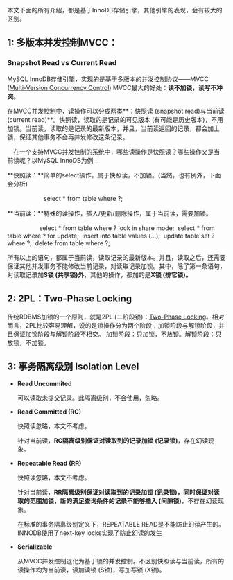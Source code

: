本文下面的所有介绍，都是基于InnoDB存储引擎，其他引擎的表现，会有较大的区别。 

## 1: 多版本并发控制MVCC：

### Snapshot Read vs Current Read

MySQL InnoDB存储引擎，实现的是基于多版本的并发控制协议——MVCC ([Multi-Version Concurrency Control](http://en.wikipedia.org/wiki/Multiversion_concurrency_control))  MVCC最大的好处：**读不加锁，读写不冲突**。 

在MVCC并发控制中，读操作可以分成两类**：快照读 (snapshot read)与当前读 (current read)**。快照读，读取的是记录的可见版本 (有可能是历史版本)，不用加锁。当前读，读取的是记录的最新版本，并且，当前读返回的记录，都会加上锁，保证其他事务不会再并发修改这条记录。 

　在一个支持MVCC并发控制的系统中，哪些读操作是快照读？哪些操作又是当前读呢？以MySQL InnoDB为例： 

**快照读：**简单的select操作，属于快照读，不加锁。(当然，也有例外，下面会分析)

　　　　　　select * from table where ?;

**当前读：**特殊的读操作，插入/更新/删除操作，属于当前读，需要加锁。　　

　　　　　  select * from table where ? lock in share mode;
​                    select * from table where ? for update;
​                    insert into table values (…);
​                    update table set ? where ?;
​                    delete from table where ?;

​       所有以上的语句，都属于当前读，读取记录的最新版本。并且，读取之后，还需要保证其他并发事务不能修改当前记录，对读取记录加锁。其中，除了第一条语句，对读取记录加**S锁 (共享锁)外**，其他的操作，都加的是**X锁 (排它锁)。** 

## 2: **2PL：Two-Phase Locking**

传统RDBMS加锁的一个原则，就是2PL (二阶段锁)：[Two-Phase Locking](http://en.wikipedia.org/wiki/Two-phase_locking)。相对而言，2PL比较容易理解，说的是锁操作分为两个阶段：加锁阶段与解锁阶段，并且保证加锁阶段与解锁阶段不相交。 加锁阶段：只加锁，不放锁。解锁阶段：只放锁，不加锁。 

## 3: 事务隔离级别 Isolation Level

- **Read Uncommited**

  可以读取未提交记录。此隔离级别，不会使用，忽略。

- **Read Committed (RC)**

  快照读忽略，本文不考虑。

  针对当前读，**RC隔离级别保证对读取到的记录加锁 (记录锁)**，存在幻读现象。

- **Repeatable Read (RR)**

  快照读忽略，本文不考虑。

  针对当前读，**RR隔离级别保证对读取到的记录加锁 (记录锁)，同时保证对读取的范围加锁，新的满足查询条件的记录不能够插入 (间隙锁)**，不存在幻读现象。

  在标准的事务隔离级别定义下，REPEATABLE READ是不能防止幻读产生的。INNODB使用了next-key locks实现了防止幻读的发生 

- **Serializable**

  从MVCC并发控制退化为基于锁的并发控制。不区别快照读与当前读，所有的读操作均为当前读，读加读锁 (S锁)，写加写锁 (X锁)。







